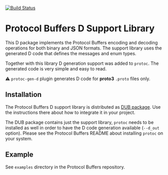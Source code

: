 [![Build Status](https://travis-ci.org/dcarp/protobuf-d.png)](https://travis-ci.org/dcarp/protobuf-d)

Protocol Buffers D Support Library
==================================

This D package implements the Protocol Buffers encoding and decoding
operations for both binary and JSON formats. The support library uses the
generated D code that defines the messages and enum types.

Together with this library D generation support was added to `protoc`. The
generated code is very simple and easy to read.

:warning: `protoc-gen-d` plugin generates D code for **proto3** `.proto`
files only.

Installation
------------

The Protocol Buffers D support library is distributed as
[DUB package](https://code.dlang.org/package-format?lang=json). Use the
instructions there about how to integrate it in your project.

The DUB package contains just the support library, `protoc` needs to be
installed as well in order to have the D code generation available
(`--d_out` option). Please see the Protocol Buffers README about installing
`protoc` on your system.

Example
-------

See `examples` directory in the Protocol Buffers repository.

